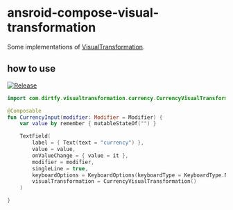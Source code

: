 # ansroid-compose-visual-transformation

Some implementations of [VisualTransformation](https://developer.android.com/reference/kotlin/androidx/compose/ui/text/input/VisualTransformation).

## how to use
[![Release](https://jitpack.io/v/Dirtfy/ansroid-compose-visual-transformation.svg)](https://www.jitpack.io/#ansroid-compose-visual-transformation)   

```kotlin
import com.dirtfy.visualtransformation.currency.CurrencyVisualTransformation

@Composable
fun CurrencyInput(modifier: Modifier = Modifier) {
    var value by remember { mutableStateOf("") }

    TextField(
        label = { Text(text = "currency") },
        value = value,
        onValueChange = { value = it },
        modifier = modifier,
        singleLine = true,
        keyboardOptions = KeyboardOptions(keyboardType = KeyboardType.NumberPassword),
        visualTransformation = CurrencyVisualTransformation()
    )

}
```
